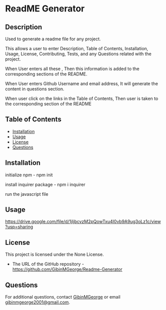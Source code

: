 
# ReadME Generator

## Description
Used to generate a readme file for any project. 

This allows a user to enter Description, Table of Contents, Installation, Usage, License, Contributing, Tests, and any Questions related with the project.

When User enters all these , Then this information is added to the corresponding sections of the README.

When User enters Github Username and email address, It will generate the content in questions section. 

When user click on the links in the Table of Contents, Then user is taken to the corresponding section of the README


## Table of Contents
- [Installation](#installation)
- [Usage](#usage)
- [License](#license)
- [Questions](#questions)

## Installation
initialize npm - npm init

install inquirer package - npm i inquirer

run the javascript file

## Usage

https://drive.google.com/file/d/1jIjbcvzM2pQowTxu4I0vb9A9ug3oLz1c/view?usp=sharing

## License
This project is licensed under the None License.

* The URL of the GitHub repository - https://github.com/GibinMGeorge/Readme-Generator


## Questions
For additional questions, contact [GibinMGeorge](https://github.com/GibinMGeorge) or email gibinmgeorge2001@gmail.com.
